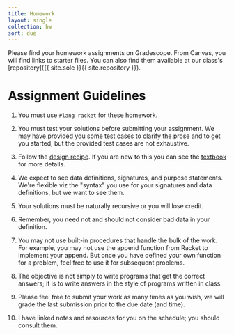 ```yaml
---
title: Homework
layout: single
collection: hw
sort: due
---
```


Please find your homework assignments on Gradescope. From Canvas, you
will find links to starter files. You can also find them available at our class's [repository]({{ site.sole }}{{ site.repository }}).

# Assignment Guidelines

   1. You must use `#lang racket` for these homework.

   1. You must test your solutions before submitting your
      assignment. We may have provided you some test cases to clarify the prose and
	  to get you started, but the provided test cases are not
      exhaustive.

   1. Follow the [design
      recipe](https://course.ccs.neu.edu/cs2500/design_recipe.html). If
      you are new to this you can see the
      [textbook](https://htdp.org/2018-01-06/Book/part_one.html#%28part._sec~3adesign-func%29)
      for more details.
   
   1. We expect to see data definitions, signatures, and purpose
      statements. We're flexible viz the "syntax" you use for your
      signatures and data definitions, but we want to see them.

   1. Your solutions must be naturally recursive or you will lose
      credit.

   1. Remember, you need not and should not consider bad data in your
      definition.

   1. You may not use built-in procedures that handle the bulk of the
      work. For example, you may not use the append function from
      Racket to implement your append. But once you have defined your
      own function for a problem, feel free to use it for subsequent
      problems.

   1. The objective is not simply to write programs that get the
      correct answers; it is to write answers in the style of programs
      written in class.

   1. Please feel free to submit your work as many times as you wish,
      we will grade the last submission prior to the due date (and
      time).

   1. I have linked notes and resources for you on the schedule; you
      should consult them.

